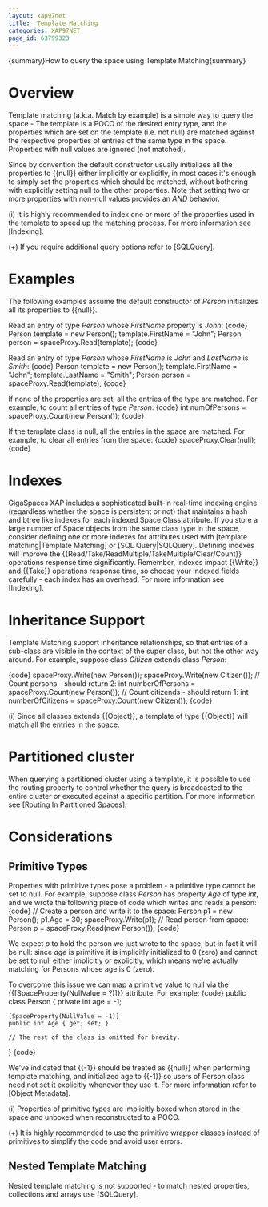 ```yaml
---
layout: xap97net
title:  Template Matching
categories: XAP97NET
page_id: 63799323
---
```


{summary}How to query the space using Template Matching{summary}

# Overview

Template matching (a.k.a. Match by example) is a simple way to query the space - The template is a POCO of the desired entry type, and the properties which are set on the template (i.e. not null) are matched against the respective properties of entries of the same type in the space. Properties with null values are ignored (not matched).

Since by convention the default constructor usually initializes all the properties to {{null}} either implicitly or explicitly, in most cases it's enough to simply set the properties which should be matched, without bothering with explicitly setting null to the other properties. Note that setting two or more properties with non-null values provides an *AND* behavior.

(i) It is highly recommended to index one or more of the properties used in the template to speed up the matching process. For more information see [Indexing].

(+) If you require additional query options refer to [SQLQuery].

# Examples

The following examples assume the default constructor of *Person* initializes all its properties to {{null}}.

Read an entry of type *Person* whose *FirstName* property is *John*:
{code}
Person template = new Person();
template.FirstName = "John";
Person person = spaceProxy.Read(template);
{code}

Read an entry of type *Person* whose *FirstName* is *John* and *LastName* is *Smith*:
{code}
Person template = new Person();
template.FirstName = "John";
template.LastName = "Smith";
Person person = spaceProxy.Read(template);
{code}

If none of the properties are set, all the entries of the type are matched. For example, to count all entries of type *Person*:
{code}
int numOfPersons = spaceProxy.Count(new Person());
{code}

If the template class is null, all the entries in the space are matched. For example, to clear all entries from the space:
{code}
spaceProxy.Clear(null);
{code}

# Indexes

GigaSpaces XAP includes a sophisticated built-in real-time indexing engine (regardless whether the space is persistent or not) that maintains a hash and btree like indexes for each indexed Space Class attribute. If you store a large number of Space objects from the same class type in the space, consider defining one or more indexes for attributes used with [template matching|Template Matching] or [SQL Query|SQLQuery]. Defining indexes will improve the {{Read/Take/ReadMultiple/TakeMultiple/Clear/Count}} operations response time significantly. Remember, indexes impact {{Write}} and {{Take}} operations response time, so choose your indexed fields carefully - each index has an overhead. For more information see [Indexing].

# Inheritance Support

Template Matching support inheritance relationships, so that entries of a sub-class are visible in the context of the super class, but not the other way around.
For example, suppose class *Citizen* extends class *Person*:

{code}
spaceProxy.Write(new Person());
spaceProxy.Write(new Citizen());
// Count persons - should return 2:
int numberOfPersons = spaceProxy.Count(new Person());
// Count citizends - should return 1:
int numberOfCitizens = spaceProxy.Count(new Citizen());
{code}

(i) Since all classes extends {{Object}}, a template of type {{Object}} will match all the entries in the space.

# Partitioned cluster

When querying a partitioned cluster using a template, it is possible to use the routing property to control whether the query is broadcasted to the entire cluster or executed against a specific partition.
For more information see [Routing In Partitioned Spaces].

# Considerations

## Primitive Types

Properties with primitive types pose a problem - a primitive type cannot be set to null. For example, suppose class *Person* has property *Age* of type *int*, and we wrote the following piece of code which writes and reads a person:
{code}
// Create a person and write it to the space:
Person p1 = new Person();
p1.Age = 30;
spaceProxy.Write(p1);
// Read person from space:
Person p = spaceProxy.Read(new Person());
{code}

We expect *p* to hold the person we just wrote to the space, but in fact it will be null: since *age* is primitive it is implicitly initialized to 0 (zero) and cannot be set to null either implicitly or explicitly, which means we're actually matching for Persons whose age is 0 (zero).

To overcome this issue we can map a primitive value to null via the {{\[SpaceProperty(NullValue = ?)\]}} attribute. For example:
{code}
public class Person
{
    private int age = -1;

    [SpaceProperty(NullValue = -1)]
    public int Age { get; set; }

    // The rest of the class is omitted for brevity.
}
{code}

We've indicated that {{-1}} should be treated as {{null}} when performing template matching, and initialized age to {{-1}} so users of Person class need not set it explicitly whenever they use it. For more information refer to [Object Metadata].

(i) Properties of primitive types are implicitly boxed when stored in the space and unboxed when reconstructed to a POCO.

(+) It is highly recommended to use the  primitive wrapper classes instead of primitives to simplify the code and avoid user errors.

## Nested Template Matching

Nested template matching is not supported - to match nested properties, collections and arrays use [SQLQuery].